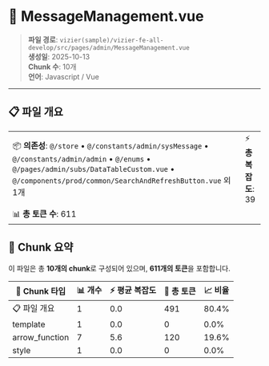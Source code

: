 # 📄 MessageManagement.vue

> **파일 경로**: `vizier(sample)/vizier-fe-all-develop/src/pages/admin/MessageManagement.vue`  
> **생성일**: 2025-10-13  
> **Chunk 수**: 10개  
> **언어**: Javascript / Vue
---





## 📋 파일 개요

| | |
|--|--|
| 📦 **의존성**: `@/store` • `@/constants/admin/sysMessage` • `@/constants/admin/admin` • `@/enums` • `@/pages/admin/subs/DataTableCustom.vue` • `@/components/prod/common/SearchAndRefreshButton.vue` 외 1개 | ⚡ **총 복잡도**: 39 |
| 📊 **총 토큰 수**: 611 |  |






## 🧩 Chunk 요약

이 파일은 총 **10개의 chunk**로 구성되어 있으며, **611개의 토큰**을 포함합니다.

| 🧩 Chunk 타입 | 📊 개수 | ⚡ 평균 복잡도 | 📝 총 토큰 | 📈 비율 |
|---------------|--------|-------------|----------|--------|
| 📋 파일 개요 | 1 | 0.0 | 491 | 80.4% |
| template | 1 | 0.0 | 0 | 0.0% |
| arrow_function | 7 | 5.6 | 120 | 19.6% |
| style | 1 | 0.0 | 0 | 0.0% |

